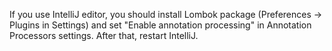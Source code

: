 If you use IntelliJ editor, you should install Lombok package (Preferences -> Plugins in Settings) 
and set "Enable annotation processing" in Annotation Processors settings. After that, restart IntelliJ.
